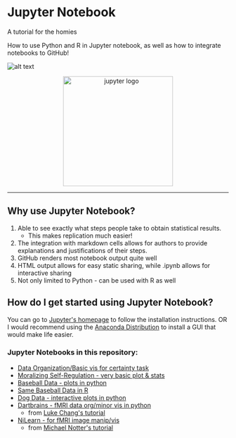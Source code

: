 # Jupyter Notebook

A tutorial for the homies

How to use Python and R in Jupyter notebook, as well as how to integrate notebooks to GitHub! 

![alt text](https://upload.wikimedia.org/wikipedia/commons/thumb/3/38/Jupyter_logo.svg/1200px-Jupyter_logo.svg.png)

<p align = "center">
  <img src="https://upload.wikimedia.org/wikipedia/commons/thumb/9/91/Octicons-mark-github.svg/1200px-Octicons-mark-github.svg.png" width = "250" title = "jupyter logo">
 </p>

***

## Why use Jupyter Notebook?

1. Able to see exactly what steps people take to obtain statistical results. 
   - This makes replication much easier!
2. The integration with markdown cells allows for authors to provide explanations and justifications of their steps.
3. GitHub renders most notebook output quite well
4. HTML output allows for easy static sharing, while .ipynb allows for interactive sharing
5. Not only limited to Python - can be used with R as well

## How do I get started using Jupyter Notebook?
You can go to [Jupyter's homepage](https://jupyter.org/install) to follow the installation instructions. OR I would recommend using the [Anaconda Distribution](https://www.anaconda.com/products/individual) to install a GUI that would make life easier. 

### Jupyter Notebooks in this repository:
 - [Data Organization/Basic vis for certainty task](https://nbviewer.jupyter.org/github/JoanneStasiak/JupyterNotebook/blob/main/Data%20Org/CertaintyTask.ipynb)
 - [Moralizing Self-Regulation - very basic plot & stats](https://nbviewer.jupyter.org/github/JoanneStasiak/JupyterNotebook/blob/main/Statistics%20Notebooks/Moralizing%20Self-Reg%20Data-Python.ipynb)
 - [Baseball Data - plots in python](https://nbviewer.jupyter.org/github/JoanneStasiak/JupyterNotebook/blob/main/Statistics%20Notebooks/Python-BaseballData.ipynb)
 - [Same Baseball Data in R](https://nbviewer.jupyter.org/github/JoanneStasiak/JupyterNotebook/blob/main/R%20Notebooks/R-BaseballData.ipynb)
 - [Dog Data - interactive plots in python](https://nbviewer.jupyter.org/github/JoanneStasiak/JupyterNotebook/blob/main/Statistics%20Notebooks/Data%20Vis/Interactive%20Plots.ipynb)
 - [Dartbrains - fMRI data org/minor vis in python](https://nbviewer.jupyter.org/github/JoanneStasiak/JupyterNotebook/blob/main/Imaging%20Notebooks/Dartbrains.ipynb)
    - from [Luke Chang's tutorial](https://dartbrains.org/content/intro.html)
 - [NiLearn - for fMRI image manip/vis](https://nbviewer.jupyter.org/github/JoanneStasiak/JupyterNotebook/blob/main/Imaging%20Notebooks/NiLearn%20Cambridge.ipynb)
    - from [Michael Notter's tutorial](https://github.com/miykael/workshop_cambridge/blob/master/notebooks/image_manipulation_nilearn.ipynb)
